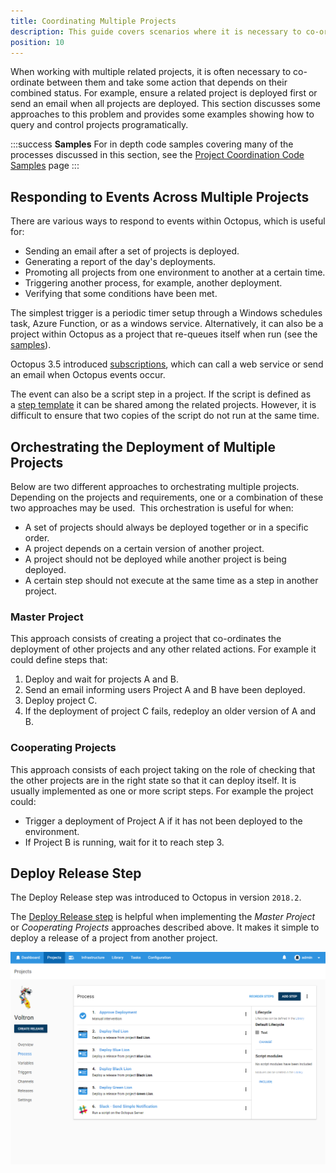 ```yaml
---
title: Coordinating Multiple Projects
description: This guide covers scenarios where it is necessary to co-ordinate deployment between multiple projects and take some action that depends on their combined status.
position: 10
---
```


When working with multiple related projects, it is often necessary to co-ordinate between them and take some action that depends on their combined status. For example, ensure a related project is deployed first or send an email when all projects are deployed. This section discusses some approaches to this problem and provides some examples showing how to query and control projects programatically.

:::success
**Samples**
For in depth code samples covering many of the processes discussed in this section, see the [Project Coordination Code Samples](/docs/deployment-process/projects/coordinating-multiple-projects/project-coordination-code-samples.md) page
:::

## Responding to Events Across Multiple Projects

There are various ways to respond to events within Octopus, which is useful for:

- Sending an email after a set of projects is deployed.
- Generating a report of the day's deployments.
- Promoting all projects from one environment to another at a certain time.
- Triggering another process, for example, another deployment.
- Verifying that some conditions have been met.

The simplest trigger is a periodic timer setup through a Windows schedules task, Azure Function, or as a windows service. Alternatively, it can also be a project within Octopus as a project that re-queues itself when run (see the [samples](/docs/deployment-process/projects/coordinating-multiple-projects/project-coordination-code-samples.md)).

Octopus 3.5 introduced [subscriptions](/docs/administration/subscriptions.md), which can call a web service or send an email when Octopus events occur.

The event can also be a script step in a project. If the script is defined as a [step template](/docs/deployment-process/steps/index.md) it can be shared among the related projects. However, it is difficult to ensure that two copies of the script do not run at the same time.

## Orchestrating the Deployment of Multiple Projects

Below are two different approaches to orchestrating multiple projects. Depending on the projects and requirements, one or a combination of these two approaches may be used.  This orchestration is useful for when:

- A set of projects should always be deployed together or in a specific order.
- A project depends on a certain version of another project.
- A project should not be deployed while another project is being deployed.
- A certain step should not execute at the same time as a step in another project.

### Master Project

This approach consists of creating a project that co-ordinates the deployment of other projects and any other related actions. For example it could define steps that:

1. Deploy and wait for projects A and B.
2. Send an email informing users Project A and B have been deployed.
3. Deploy project C.
4. If the deployment of project C fails, redeploy an older version of A and B.

### Cooperating Projects

This approach consists of each project taking on the role of checking that the other projects are in the right state so that it can deploy itself. It is usually implemented as one or more script steps. For example the project could:

- Trigger a deployment of Project A if it has not been deployed to the environment.
- If Project B is running, wait for it to reach step 3.

## Deploy Release Step

The Deploy Release step was introduced to Octopus in version `2018.2`.

The [Deploy Release step](/docs/deployment-process/projects/coordinating-multiple-projects/deploy-release-step/index.md) is helpful when implementing the _Master Project_  or _Cooperating Projects_ approaches described above. It makes it simple to deploy a release of a project from another project.    

![Deploy Release Step Example Process](voltron-project-process.png "width=500")
